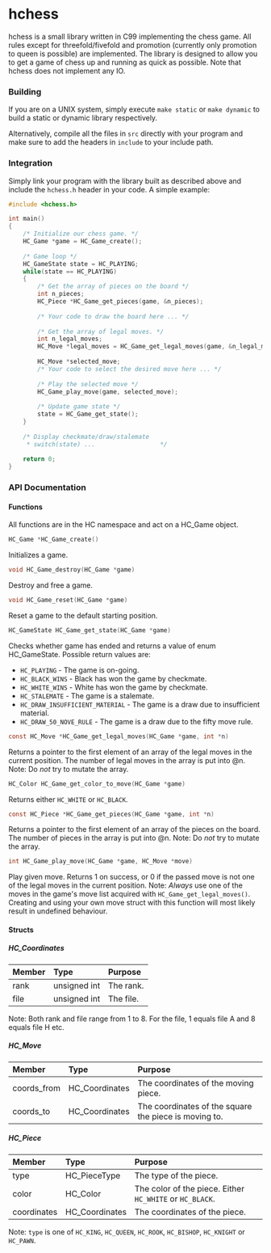# hchess

hchess is a small library written in C99 implementing the chess game.
All rules except for threefold/fivefold and promotion (currently only promotion to queen is possible) are implemented.
The library is designed to allow you to get a game of chess up and running as quick as possible. Note that hchess does
not implement any IO.

### Building

If you are on a UNIX system, simply execute
`make static` or `make dynamic`
to build a static or dynamic library respectively.


Alternatively, compile all the files in `src` directly with your program and make sure to 
add the headers in `include` to your include path.


### Integration
Simply link your program with the library built as described above and include the `hchess.h` header in your code.
A simple example:
```c
#include <hchess.h>

int main()
{
	/* Initialize our chess game. */
	HC_Game *game = HC_Game_create();
	
	/* Game loop */
	HC_GameState state = HC_PLAYING;
	while(state == HC_PLAYING)
	{
		/* Get the array of pieces on the board */
		int n_pieces;
		HC_Piece *HC_Game_get_pieces(game, &n_pieces);
		
		/* Your code to draw the board here ... */
	
		/* Get the array of legal moves. */
		int n_legal_moves;
		HC_Move *legal_moves = HC_Game_get_legal_moves(game, &n_legal_moves);
		
		HC_Move *selected_move;
		/* Your code to select the desired move here ... */
		
		/* Play the selected move */
		HC_Game_play_move(game, selected_move);
		
		/* Update game state */
		state = HC_Game_get_state();
	}
	
	/* Display checkmate/draw/stalemate 
	 * switch(state) ...                  */
	
	return 0;
}
```

### API Documentation
#### Functions

All functions are in the HC namespace and act on a HC_Game object. 


```c 
HC_Game *HC_Game_create()
``` 
Initializes a game.


```c 
void HC_Game_destroy(HC_Game *game)
```
Destroy and free a game.


```c
void HC_Game_reset(HC_Game *game)
```
Reset a game to the default starting position.


```c
HC_GameState HC_Game_get_state(HC_Game *game)
```
Checks whether game has ended and returns a value of enum HC_GameState.
Possible return values are:
* `HC_PLAYING` - The game is on-going.
* `HC_BLACK_WINS` - Black has won the game by checkmate.
* `HC_WHITE_WINS` - White has won the game by checkmate.
* `HC_STALEMATE` - The game is a stalemate.
* `HC_DRAW_INSUFFICIENT_MATERIAL` - The game is a draw due to insufficient material.
* `HC_DRAW_50_NOVE_RULE` - The game is a draw due to the fifty move rule.


```c
const HC_Move *HC_Game_get_legal_moves(HC_Game *game, int *n)
``` 
Returns a pointer to the first element of an array of the legal moves in the current position.
The number of legal moves in the array is put into @n.
Note: Do *not* try to mutate the array.


```c
HC_Color HC_Game_get_color_to_move(HC_Game *game)
```
Returns either `HC_WHITE` or `HC_BLACK`.

```c
const HC_Piece *HC_Game_get_pieces(HC_Game *game, int *n)
```
Returns a pointer to the first element of an array of the pieces on the board.
The number of pieces in the array is put into @n.
Note: Do *not* try to mutate the array.


```c
int HC_Game_play_move(HC_Game *game, HC_Move *move)
```
Play given move.
Returns 1 on success, or 0 if the passed move is not one of the legal moves in the current position.
Note: *Always* use one of the moves in the game's move list acquired with `HC_Game_get_legal_moves()`.
Creating and using your own move struct with this function will most likely result in undefined behaviour.


#### Structs

##### HC_Coordinates
 Member        |  Type       	|Purpose       
 :------------ | :--------   	| :-------------
 rank	       | unsigned int	| The rank.
 file           | unsigned int	 | The file.
 
 Note: Both rank and file range from 1 to 8. For the file, 1 equals file A and 8 equals file H etc.
 
##### HC_Move
 Member        |  Type       	|Purpose       
 :------------ | :--------   	| :-------------
 coords_from   | HC_Coordinates	| The coordinates of the moving piece.
 coords_to     | HC_Coordinates | The coordinates of the square the piece is moving to.
 
##### HC_Piece
 Member        	|  Type       		|Purpose       
 :------------ 	| :--------   		| :-------------
 type			| HC_PieceType		| The type of the piece.
 color			| HC_Color			| The color of the piece. Either `HC_WHITE` or `HC_BLACK`.
 coordinates   	| HC_Coordinates	| The coordinates of the piece.
				
Note: `type` is one of `HC_KING`, `HC_QUEEN`, `HC_ROOK`, `HC_BISHOP`, `HC_KNIGHT` or `HC_PAWN`.
